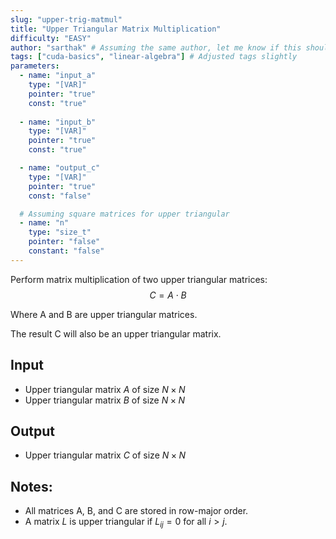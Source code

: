 ```yaml
---
slug: "upper-trig-matmul"
title: "Upper Triangular Matrix Multiplication"
difficulty: "EASY"
author: "sarthak" # Assuming the same author, let me know if this should change
tags: ["cuda-basics", "linear-algebra"] # Adjusted tags slightly
parameters:
  - name: "input_a"
    type: "[VAR]"
    pointer: "true"
    const: "true"
  
  - name: "input_b"
    type: "[VAR]"
    pointer: "true"
    const: "true"

  - name: "output_c" 
    type: "[VAR]"
    pointer: "true"
    const: "false"

  # Assuming square matrices for upper triangular
  - name: "n"
    type: "size_t"
    pointer: "false"
    constant: "false"
---
```


Perform matrix multiplication of two upper triangular matrices:
$$
C = A \cdot B
$$

Where A and B are upper triangular matrices.

The result C will also be an upper triangular matrix.

## Input
- Upper triangular matrix $A$ of size $N \times N$
- Upper triangular matrix $B$ of size $N \times N$

## Output
- Upper triangular matrix $C$ of size $N \times N$

## Notes:
- All matrices $\text{A}$, $\text{B}$, and $\text{C}$ are stored in row-major order.
- A matrix $L$ is upper triangular if $L_{ij} = 0$ for all $i > j$.
